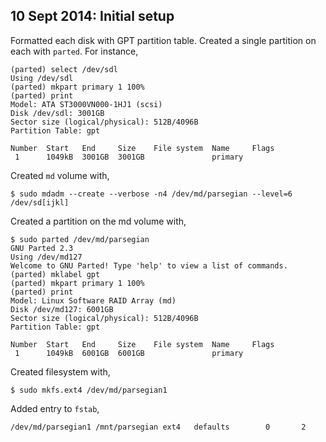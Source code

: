 ## 10 Sept 2014: Initial setup

Formatted each disk with GPT partition table. Created a single
partition on each with `parted`. For instance,

    (parted) select /dev/sdl
    Using /dev/sdl
    (parted) mkpart primary 1 100%
    (parted) print
    Model: ATA ST3000VN000-1HJ1 (scsi)
    Disk /dev/sdl: 3001GB
    Sector size (logical/physical): 512B/4096B
    Partition Table: gpt

    Number  Start   End     Size    File system  Name     Flags
     1      1049kB  3001GB  3001GB               primary


Created `md` volume with,

    $ sudo mdadm --create --verbose -n4 /dev/md/parsegian --level=6 /dev/sd[ijkl]

Created a partition on the md volume with,

    $ sudo parted /dev/md/parsegian
    GNU Parted 2.3
    Using /dev/md127
    Welcome to GNU Parted! Type 'help' to view a list of commands.
    (parted) mklabel gpt
    (parted) mkpart primary 1 100%
    (parted) print
    Model: Linux Software RAID Array (md)
    Disk /dev/md127: 6001GB
    Sector size (logical/physical): 512B/4096B
    Partition Table: gpt

    Number  Start   End     Size    File system  Name     Flags
     1      1049kB  6001GB  6001GB               primary

Created filesystem with,

    $ sudo mkfs.ext4 /dev/md/parsegian1

Added entry to `fstab`,

    /dev/md/parsegian1 /mnt/parsegian ext4   defaults        0       2

